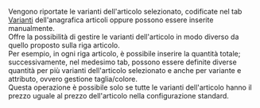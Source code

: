 Vengono riportate le varianti dell'articolo selezionato, codificate nel tab [ Varianti](/docs/erp-home/registers/items/create-new-items/item-registry/variants) dell'anagrafica articoli oppure possono essere inserite manualmente.  
Offre la possibilità di gestire le varianti dell'articolo in modo diverso da quello proposto sulla riga articolo.  
Per esempio, in ogni riga articolo, è possibile inserire la quantità totale; successivamente, nel medesimo tab, possono essere definite diverse quantità per più varianti dell'articolo selezionato e anche per variante e attributo, ovvero gestione taglia/colore.  
Questa operazione è possibile solo se tutte le varianti dell'articolo hanno il prezzo uguale al prezzo dell'articolo nella configurazione standard.